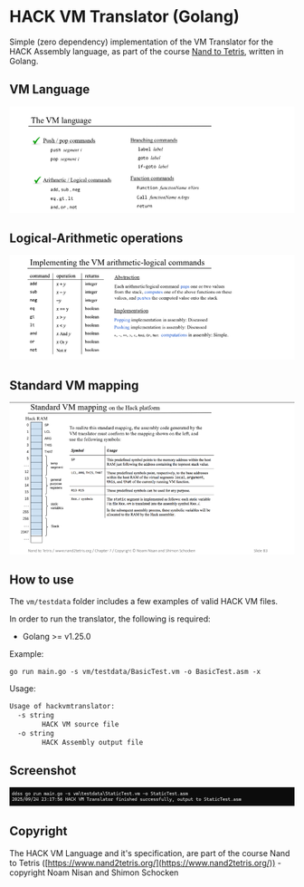 # HACK VM Translator (Golang)

Simple (zero dependency) implementation of the VM Translator for the HACK Assembly language, as part of the course [Nand to Tetris](https://www.nand2tetris.org/), written in Golang.

## VM Language
 
![vm-language](./docs/vmtranslator-2.png)

## Logical-Arithmetic operations

![operations](./docs/vmtranslator-1.png)

## Standard VM mapping
 
![standard](./docs/vmtranslator-3.png)


## How to use

The `vm/testdata` folder includes a few examples of valid HACK VM files.

In order to run the translator, the following is required:

* Golang >= v1.25.0

Example:

```shell
go run main.go -s vm/testdata/BasicTest.vm -o BasicTest.asm -x
```

Usage:

```plaintext
Usage of hackvmtranslator:
  -s string
        HACK VM source file
  -o string
        HACK Assembly output file
```

## Screenshot

![hackasm-example](./docs/screenshot.png)

## Copyright

The HACK VM Language and it's specification, are part of the course Nand to Tetris ([https://www.nand2tetris.org/](https://www.nand2tetris.org/)) - copyright Noam Nisan and Shimon Schocken
